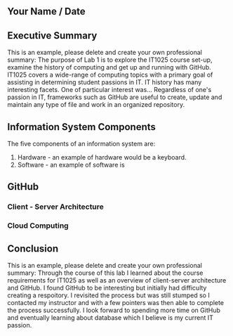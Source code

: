 ## Your Name / Date

## Executive Summary
This is an example, please delete and create your own professional summary:
The purpose of Lab 1 is to explore the IT1025 course set-up, examine the history of computing and get up and running with GitHub. IT1025 covers a wide-range of computing topics with a primary goal of assisting in determining student passions in IT.  IT history has many interesting facets. One of particular interest was... Regardless of one's passion in IT, frameworks such as GitHub are useful to create, update and maintain any type of file and work in an organized repository.

## Information System Components
The five components of an information system are: 
1. Hardware - an example of hardware would be a keyboard.
2. Software - an example of software is 

## GitHub

### Client - Server Architecture
### Cloud Computing

## Conclusion
This is an example, please delete and create your own professional summary:
Through the course of this lab I learned about the course requirements for IT1025 as well as an overview of client-server architecture and GitHub.  I found GitHub to be interesting but initially had difficulty creating a respoitory.  I revisited the process but was still stumped so I contacted my instructor and with a few pointers was then able to complete the process successfully. I look forward to spending more time on GitHub and eventually learning about database which I believe is my current IT passion.

